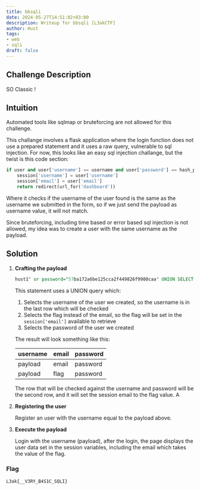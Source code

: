 ```yaml
---
title: bbsqli
date: 2024-05-27T14:51:02+03:00
description: Writeup for bbsqli [L3akCTF]
author: Hust
tags:
- web
- sqli
draft: false
---
```


## Challenge Description

SO Classic !

## Intuition

Automated tools like sqlmap or bruteforcing are not allowed for this challenge. 

This challange involves a flask application where the login function does not use a prepared statement and it uses a raw query, vulnerable to sql injection.
For now, this looks like an easy sql injection challange, but the twist is this code section:

```python
if user and user['username'] == username and user['password'] == hash_password(password):
    session['username'] = user['username']
    session['email'] = user['email']
    return redirect(url_for('dashboard'))
```
Where it checks if the username of the user found is the same as the username we submitted in the form, so if we just send the payload as username value, it will not match.

Since bruteforcing, including time based or error based sql injection is not allowed, my idea was to create a user with the same username as the payload. 

## Solution

1. **Crafting the payload**

    ```sql
    hust1" or password="57ba172a6be125cca2f449826f9980caa" UNION SELECT (select username from users where password="57ba172a6be125cca2f449826f9980ca") as username, flag, '57ba172a6be125cca2f449826f9980ca' FROM flags WHERE id=1--
    ```
    
    This statement uses a UNION query which:
    1. Selects the username of the user we created, so the username is in the last row which will be checked
    2. Selects the flag instead of the email, so the flag will be set in the `session['email']` available to retrieve
    3. Selects the password of the user we created
    
    The result will look something like this:
    
    | username     | email | password |
    |--------------|-------|----------|
    | payload      | email | password |
    | payload      | flag  | password |
    
    The row that will be checked against the username and password will be the second row, and it will set the session email to the flag value. A

2. **Registering the user**

    Register an user with the username equal to the payload above. 

3. **Execute the payload**

    Login with the username (payload), after the login, the page displays the user data set in the session variables, including the email which takes the value of the flag.

### Flag

`L3ak{__V3RY_B4S1C_SQLI}`

